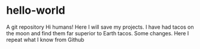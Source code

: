 # hello-world
A git repository
Hi humans!
Here I will save my projects.
I have had tacos on the moon and find them far superior to Earth tacos.
Some changes.
Here I repeat what I know from Github
